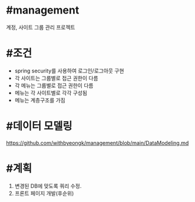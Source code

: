 # #management
계정, 사이트 그룹 관리 프로젝트

# #조건
- spring security를 사용하여 로그인/로그아웃 구현
- 각 사이트는 그룹별로 접근 권한이 다름
- 각 메뉴는 그룹별로 접근 권한이 다름
- 메뉴는 각 사이트별로 각각 구성됨
- 메뉴는 계층구조를 가짐

# #데이터 모델링
https://github.com/withbyeongk/management/blob/main/DataModeling.md

# #계획
1. 변경된 DB에 맞도록 쿼리 수정.
2. 프론트 페이지 개발(후순위)
